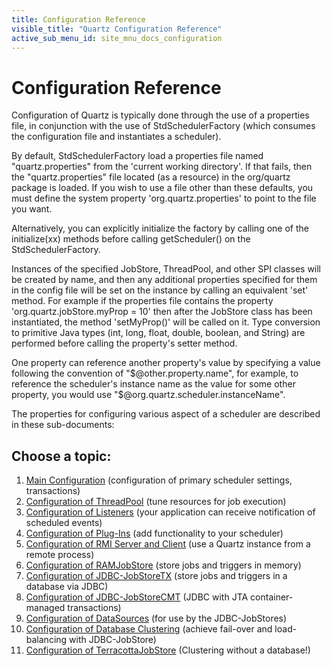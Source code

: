```yaml
---
title: Configuration Reference
visible_title: "Quartz Configuration Reference"
active_sub_menu_id: site_mnu_docs_configuration
---
```

# Configuration Reference

Configuration of Quartz is typically done through the use of a properties file, in conjunction with the use of
StdSchedulerFactory (which consumes the configuration file and instantiates a scheduler).


By default, StdSchedulerFactory load a properties file named "quartz.properties" from the 'current working directory'.
If that fails, then the "quartz.properties" file located (as a resource) in the org/quartz package is loaded. If you
wish to use a file other than these defaults, you must define the system property 'org.quartz.properties' to point to
the file you want.

Alternatively, you can explicitly initialize the factory by calling one of the initialize(xx) methods before
calling getScheduler() on the StdSchedulerFactory.

Instances of the specified JobStore, ThreadPool, and other SPI classes will be created by name, and then any
additional properties specified for them in the config file will be set on the instance by calling an equivalent 'set'
method. For example if the properties file contains the property 'org.quartz.jobStore.myProp = 10' then after the
JobStore class has been instantiated, the method 'setMyProp()' will be called on it. Type conversion to primitive
Java types (int, long, float, double, boolean, and String) are performed before calling the property's setter
method.

One property can reference another property's value by specifying a value following the convention of
"$@other.property.name", for example, to reference the scheduler's instance name as the value for some other property,
you would use "$@org.quartz.scheduler.instanceName".

The properties for configuring various aspect of a scheduler are described in these sub-documents:

## Choose a topic:

1. <a href="/documentation/quartz-2.5.x/configuration/ConfigMain.html">Main Configuration</a> (configuration of primary scheduler settings,
    transactions)
1. <a href="/documentation/quartz-2.5.x/configuration/ConfigThreadPool.html">Configuration of ThreadPool</a> (tune resources for job execution)
1. <a href="/documentation/quartz-2.5.x/configuration/ConfigListeners.html">Configuration of Listeners</a> (your application can receive notification of
    scheduled events)
1. <a href="/documentation/quartz-2.5.x/configuration/ConfigPlugins.html">Configuration of Plug-Ins</a> (add functionality to your scheduler)
1. <a href="/documentation/quartz-2.5.x/configuration/ConfigRMI.html">Configuration of RMI Server and Client</a> (use a Quartz instance from a remote
    process)
1. <a href="/documentation/quartz-2.5.x/configuration/ConfigRAMJobStore.html">Configuration of RAMJobStore</a> (store jobs and triggers in memory)
1. <a href="/documentation/quartz-2.5.x/configuration/ConfigJobStoreTX.html">Configuration of JDBC-JobStoreTX</a> (store jobs and triggers in a database
    via JDBC)
1. <a href="/documentation/quartz-2.5.x/configuration/ConfigJobStoreCMT.html">Configuration of JDBC-JobStoreCMT</a> (JDBC with JTA container-managed
    transactions)
1. <a href="/documentation/quartz-2.5.x/configuration/ConfigDataSources.html">Configuration of DataSources</a> (for use by the JDBC-JobStores)
1. <a href="/documentation/quartz-2.5.x/configuration/ConfigJDBCJobStoreClustering.html">Configuration of Database Clustering</a> (achieve fail-over and
    load-balancing with JDBC-JobStore)
1. <a href="/documentation/quartz-2.5.x/configuration/ConfigTerracottaJobStore.html">Configuration of TerracottaJobStore</a> (Clustering without a database!)
